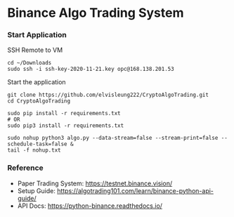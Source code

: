 # Binance Algo Trading System

### Start Application
SSH Remote to VM
```shell script
cd ~/Downloads
sudo ssh -i ssh-key-2020-11-21.key opc@168.138.201.53
```
Start the application
```shell script
git clone https://github.com/elvisleung222/CryptoAlgoTrading.git
cd CryptoAlgoTrading

sudo pip install -r requirements.txt
# OR
sudo pip3 install -r requirements.txt

sudo nohup python3 algo.py --data-stream=false --stream-print=false --schedule-task=false &
tail -f nohup.txt
```

### Reference
- Paper Trading System: https://testnet.binance.vision/
- Setup Guide: https://algotrading101.com/learn/binance-python-api-guide/
- API Docs: https://python-binance.readthedocs.io/